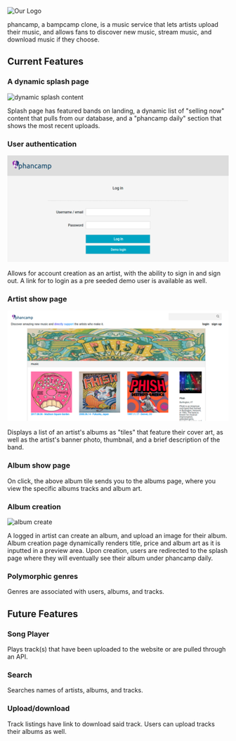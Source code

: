 ![Our Logo](https://github.com/wpstonebraker/PhanCamp/blob/main/app/assets/images/readme/logo.png "phancamp logo")

phancamp, a bampcamp clone, is a music service that lets artists upload their music, and allows fans to discover new music, stream music, and download music if they choose.

## Current Features

### A dynamic splash page

![dynamic splash content](https://github.com/wpstonebraker/PhanCamp/blob/main/app/assets/images/readme/selling_now/logo.png "splash content")

Splash page has featured bands on landing, a dynamic list of "selling now" content that pulls from our database, and a "phancamp daily" section that shows the most recent uploads.

### User authentication

![login](https://github.com/wpstonebraker/PhanCamp/blob/main/app/assets/images/readme/login.png "login shot")

Allows for account creation as an artist, with the ability to sign in and sign out. A link for to login as a pre seeded demo user is available as well.

### Artist show page

![artist show](https://github.com/wpstonebraker/PhanCamp/blob/main/app/assets/images/readme/artist_show.png "artist show shot")

Displays a list of an artist's albums as "tiles" that feature their cover art, as well as the artist's banner photo, thumbnail, and a brief description of the band.

### Album show page

On click, the above album tile sends you to the albums page, where you view the specific albums tracks and album art.

### Album creation

![album create](https://github.com/wpstonebraker/PhanCamp/blob/main/app/assets/images/album_create.png "album create")

A logged in artist can create an album, and upload an image for their album. Album creation page dynamically renders title, price and album art as it is inputted in a preview area. Upon creation, users are redirected to the splash page where they will eventually see their album under phancamp daily.

### Polymorphic genres

Genres are associated with users, albums, and tracks.

## Future Features

### Song Player

Plays track(s) that have been uploaded to the website or are pulled through an API.

### Search

Searches names of artists, albums, and tracks.

### Upload/download

Track listings have link to download said track. Users can upload tracks their albums as well.

